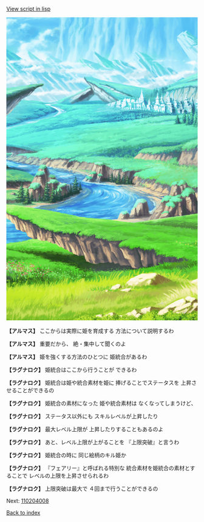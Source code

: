 [View script in lisp](../scripts/110204007.txt)

![plain.png](../images/backgrounds/plain.png)

**【アルマス】**
ここからは実際に姫を育成する
方法について説明するわ

**【アルマス】**
重要だから、
絶・集中して聞くのよ

**【アルマス】**
姫を強くする方法のひとつに
姫統合があるわ

**【ラグナロク】**
姫統合はここから行うことが
できるわ

**【ラグナロク】**
姫統合は姫や統合素材を姫に
捧げることでステータスを
上昇させることができるの

**【ラグナロク】**
姫統合の素材になった
姫や統合素材は
なくなってしまうけど、

**【ラグナロク】**
ステータス以外にも
スキルレベルが上昇したり

**【ラグナロク】**
最大レベル上限が
上昇したりすることもあるのよ

**【ラグナロク】**
あと、レベル上限が上がることを
『上限突破』と言うわ

**【ラグナロク】**
姫統合の時に
同じ絵柄のキル姫か

**【ラグナロク】**
『フェアリー』と呼ばれる特別な
統合素材を姫統合の素材とすることで
レベルの上限を上昇させられるわ

**【ラグナロク】**
上限突破は最大で
４回まで行うことができるの

Next: [110204008](110204008.md)

[Back to index](index.md)
